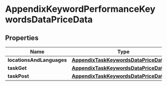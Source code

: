 

# AppendixKeywordPerformanceKeywordsDataPriceData


## Properties

| Name | Type | Description | Notes |
|------------ | ------------- | ------------- | -------------|
|**locationsAndLanguages** | [**AppendixTaskKeywordsDataPriceDataInfo**](AppendixTaskKeywordsDataPriceDataInfo.md) |  |  [optional] |
|**taskGet** | [**AppendixTaskKeywordsDataPriceDataInfo**](AppendixTaskKeywordsDataPriceDataInfo.md) |  |  [optional] |
|**taskPost** | [**AppendixTaskKeywordsDataPriceDataInfo**](AppendixTaskKeywordsDataPriceDataInfo.md) |  |  [optional] |



